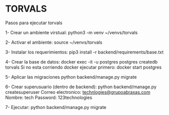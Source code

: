 # TORVALS
Pasos para ejecutar torvals

1- Crear un ambiente virstual:
python3 -m venv ~/venvs/torvals

2- Activar el ambiente:
source ~/venvs/torvals


3- Instalar los requerimientos:
pip3 install -r backend/requirements/base.txt

4- Crear la base de datos:
docker exec -it -u postgres postgres createdb torvals
Si no esta corriendo docker ejecutar primero:
docker start postgres

5- Aplicar las migraciones
python backend/manage.py migrate

6- Crear superusuario (dentro de backend):
python backend/manage.py createsuperuser
Correo electronico: technlogies@grupoabraxas.com
Nombre: tech
Password: 123technologies

7- Ejecutar:
python backend/manage.py migrate
